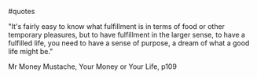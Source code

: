 #quotes 

"It's fairly easy to know what fulfillment is in terms of food or other temporary pleasures, but to have fulfillment in the larger sense, to have a fulfilled life, you need to have a sense of purpose, a dream of what a good life might be."

Mr Money Mustache, Your Money or Your Life, p109